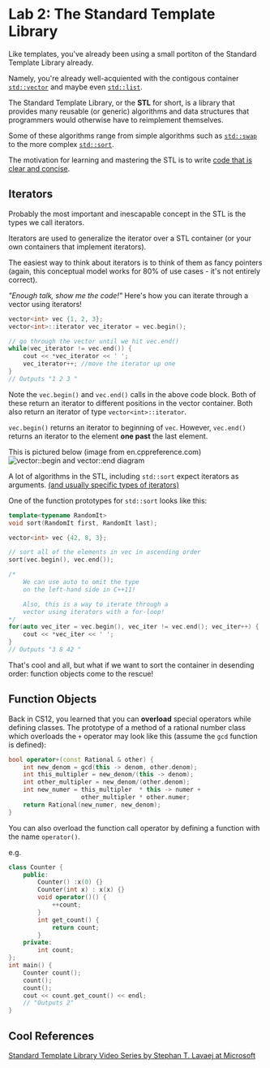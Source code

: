 Lab 2: The Standard Template Library
===================================
[std-vector]:http://en.cppreference.com/w/cpp/container/vector "cppreference for std::vector"
[std-list]:http://en.cppreference.com/w/cpp/container/list "cppreference for std::list"
[std-swap]:http://en.cppreference.com/w/cpp/algorithm/swap "cppreference for std::swap"
[std-sort]:http://en.cppreference.com/w/cpp/algorithm/sort "cppreference for std::sort"
[STL-beautiful]:http://www.bfilipek.com/2014/12/top-5-beautiful-c-std-algorithms.html "Cool examples that showcase use of the STL"
[iterator-categories]:http://en.cppreference.com/w/cpp/iterator#Iterator_categories
[STL-video]:https://channel9.msdn.com/Series/C9-Lectures-Stephan-T-Lavavej-Standard-Template-Library-STL-/C9-Lectures-Introduction-to-STL-with-Stephan-T-Lavavej  "Lecture that introduces STL"

[Vec-iterator-Image]:http://upload.cppreference.com/mwiki/images/1/1b/range-begin-end.svg

Like templates, you've already been using a
small portiton of the Standard Template Library already.

Namely, you're already well-acquiented with the 
contigous container [`std::vector`][std-vector] and maybe even [`std::list`][std-list].

The Standard Template Library, or the **STL** for short, is
a library that provides many reusable (or generic) algorithms and data structures that programmers would otherwise have to reimplement themselves.

Some of these algorithms range from simple algorithms such
as [`std::swap`][std-swap] to the more complex [`std::sort`][std-sort].

The motivation for learning and mastering the STL is to write [code that is clear and concise][STL-beautiful].  

Iterators
---------
Probably the most important and inescapable concept in the
STL is the types we call iterators.

Iterators are used to generalize the iterator over a STL container (or your own containers that implement iterators). 

The easiest way to think about iterators is to think of them as fancy pointers (again, this conceptual model works for 80% of use cases - it's not entirely correct).

*"Enough talk, show me the code!"* Here's how you can iterate through a vector using iterators!
```cpp
vector<int> vec {1, 2, 3};
vector<int>::iterator vec_iterator = vec.begin();

// go through the vector until we hit vec.end()
while(vec_iterator != vec.end()) {
    cout << *vec_iterator << ' ';
    vec_iterator++; //move the iterator up one 
}
// Outputs "1 2 3 "
```
Note the `vec.begin()` and `vec.end()` calls in the above
code block. Both of these return an iterator to different
positions in the vector container. Both also return an
iterator of type `vector<int>::iterator`.

`vec.begin()` returns an iterator to beginning of `vec`. However, `vec.end()` returns an iterator to the element **one past** the last element.

This is pictured below (image from en.cppreference.com)
![vector::begin and vector::end diagram][Vec-iterator-Image]


A lot of algorithms in the STL, including `std::sort` 
expect iterators as arguments. [(and usually specific types of iterators)][iterator-categories]

One of the function prototypes for `std::sort` looks 
like this:
```cpp
template<typename RandomIt>
void sort(RandomIt first, RandomIt last);
```

```cpp
vector<int> vec {42, 8, 3};

// sort all of the elements in vec in ascending order
sort(vec.begin(), vec.end());

/*
    We can use auto to omit the type
    on the left-hand side in C++11!

    Also, this is a way to iterate through a 
    vector using iterators with a for-loop!
*/
for(auto vec_iter = vec.begin(), vec_iter != vec.end(); vec_iter++) {
    cout << *vec_iter << ' ';
}
// Outputs "3 8 42 "
```
That's cool and all, but what if we want to sort
the container in desending order: function objects
come to the rescue!

Function Objects
----------------
Back in CS12, you learned that you can **overload** 
special operators while defining classes. The prototype
of a method of a rational number class which overloads the 
`+` operator may look like this (assume the `gcd` function is defined):

```cpp
bool operator+(const Rational & other) {
    int new_denom = gcd(this -> denom, other.denom);
    int this_multipler = new_denom/(this -> denom);
    int other_multipler = new_denom/(other.denom);
    int new_numer = this_multipler  * this -> numer +
                    other_multipler * other.numer;
    return Rational(new_numer, new_denom);
}
```
You can also overload the function call operator by
defining a function with the name `operator()`.

e.g.
```cpp
class Counter {
    public:
        Counter() :x(0) {}
        Counter(int x) : x(x) {}
        void operator()() {
            ++count;
        }
        int get_count() {
            return count;
        }
    private:
        int count;
};
int main() {
    Counter count();
    count();
    count();
    cout << count.get_count() << endl;
    // "Outputs 2"
}
```


Cool References
---------------
[Standard Template Library Video Series by Stephan T. Lavaej at Microsoft][STL-video]
